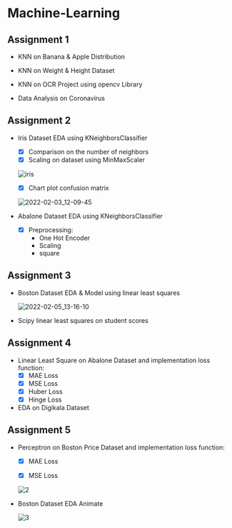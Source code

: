 # Machine-Learning

## Assignment 1

  - KNN on Banana & Apple Distribution

  - KNN on Weight & Height Dataset

  - KNN on OCR Project using opencv Library

  - Data Analysis on Coronavirus

## Assignment 2

  - Iris Dataset EDA using KNeighborsClassifier

    - [x] Comparison on the number of neighbors
    - [x] Scaling on dataset using MinMaxScaler

    ![iris](https://user-images.githubusercontent.com/88143329/152019678-226dd703-21bb-45ee-bf8b-ef1a9cbc1ce8.png)
    
    - [x] Chart plot confusion matrix

    ![2022-02-03_12-09-45](https://user-images.githubusercontent.com/88143329/152309387-d750138c-3d78-43eb-9a4e-da63f8021e3f.png)

  - Abalone Dataset EDA using KNeighborsClassifier

    - [x] Preprocessing:
      - One Hot Encoder
      - Scaling
      - square


## Assignment 3

  - Boston Dataset EDA & Model using linear least squares

    ![2022-02-05_13-16-10](https://user-images.githubusercontent.com/88143329/152636895-5807dc7f-6a93-4234-9f8b-25a25a677479.png)
   
  - Scipy linear least squares on student scores


## Assignment 4

  - Linear Least Square on Abalone Dataset and implementation loss function:
    - [x] MAE Loss
    - [x] MSE Loss
    - [x] Huber Loss
    - [x] Hinge Loss

  - EDA on Digikala Dataset

  
 ## Assignment 5

  - Perceptron on Boston Price Dataset and implementation loss function:
    - [x] MAE Loss
    - [x] MSE Loss
    
    
     ![2](https://user-images.githubusercontent.com/88143329/153709216-bcba3852-f247-4480-833b-ba1cf8f1cff7.png)
     
  - Boston Dataset EDA Animate

    ![3](https://user-images.githubusercontent.com/88143329/153709297-bac83a36-df95-477b-86cc-062b65dff5b6.png)


